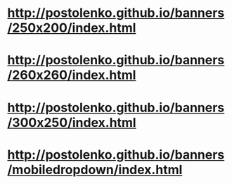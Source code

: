 # http://postolenko.github.io/banners/250x200/index.html
# http://postolenko.github.io/banners/260x260/index.html
# http://postolenko.github.io/banners/300x250/index.html
# http://postolenko.github.io/banners/mobiledropdown/index.html